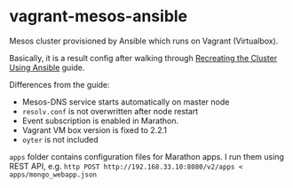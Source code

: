 # vagrant-mesos-ansible

Mesos cluster provisioned by Ansible which runs on Vagrant (Virtualbox).

Basically, it is a result config after walking through [Recreating the Cluster Using Ansible](https://open.mesosphere.com/advanced-course/deploying-a-web-app-using-docker/) guide.

Differences from the guide:

* Mesos-DNS service starts automatically on master node
* `resolv.conf` is not overwritten after node restart
* Event subscription is enabled in Marathon.
* Vagrant VM box version is fixed to 2.2.1
* `oyter` is not included

`apps` folder contains configuration files for Marathon apps. I run them using REST API, e.g.
```http POST http://192.168.33.10:8080/v2/apps < apps/mongo_webapp.json```
